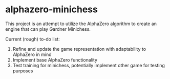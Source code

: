 # alphazero-minichess
This project is an attempt to utilize the AlphaZero algorithm to create an engine that can play Gardner Minichess.

Current (rough) to-do list:

1. Refine and update the game representation with adaptability to AlphaZero in mind
2. Implement base AlphaZero functionality
3. Test training for minichess, potentially implement other game for testing purposes
